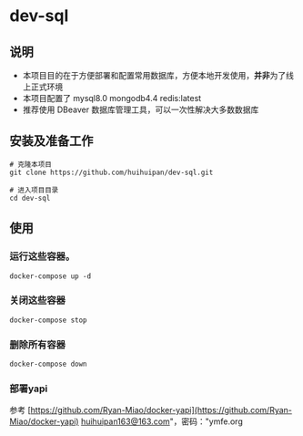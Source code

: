 # dev-sql

## 说明
* 本项目目的在于方便部署和配置常用数据库，方便本地开发使用，**并非**为了线上正式环境
* 本项目配置了 mysql8.0 mongodb4.4 redis:latest
* 推荐使用 DBeaver 数据库管理工具，可以一次性解决大多数数据库

## 安装及准备工作

```shell
# 克隆本项目
git clone https://github.com/huihuipan/dev-sql.git

# 进入项目目录
cd dev-sql

```

## 使用

### 运行这些容器。
```
docker-compose up -d
```

### 关闭这些容器
```
docker-compose stop
```

### 删除所有容器
```
docker-compose down
```

### 部署yapi
参考 [https://github.com/Ryan-Miao/docker-yapi](https://github.com/Ryan-Miao/docker-yapi)
huihuipan163@163.com"，密码："ymfe.org